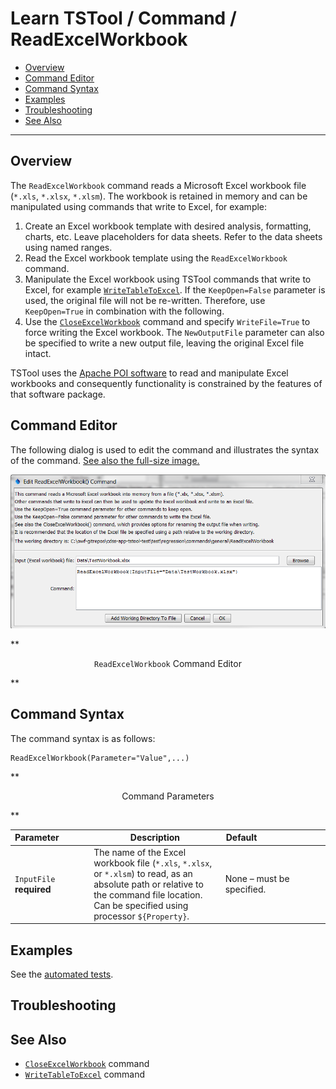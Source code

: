# Learn TSTool / Command / ReadExcelWorkbook #

* [Overview](#overview)
* [Command Editor](#command-editor)
* [Command Syntax](#command-syntax)
* [Examples](#examples)
* [Troubleshooting](#troubleshooting)
* [See Also](#see-also)

-------------------------

## Overview ##

The `ReadExcelWorkbook` command reads a Microsoft Excel workbook file (`*.xls`, `*.xlsx`, `*.xlsm`).
The workbook is retained in memory and can be manipulated using commands that write to Excel, for example:

1. Create an Excel workbook template with desired analysis, formatting, charts, etc.
Leave placeholders for data sheets.  Refer to the data sheets using named ranges.
2. Read the Excel workbook template using the `ReadExcelWorkbook` command.
3. Manipulate the Excel workbook using TSTool commands that write to Excel, for example
[`WriteTableToExcel`](../WriteTableToExcel/WriteTableToExcel).
If the `KeepOpen=False` parameter is used, the original file will not be re-written.
Therefore, use `KeepOpen=True` in combination with the following.
4. Use the [`CloseExcelWorkbook`](../CloseExcelWorkbook/CloseExcelWorkbook) command and specify
`WriteFile=True` to force writing the Excel workbook.
The `NewOutputFile` parameter can also be specified to write a new output file, leaving the original Excel file intact.

TSTool uses the [Apache POI software](http://poi.apache.org) to read and manipulate
Excel workbooks and consequently functionality is constrained by the features of that software package.


## Command Editor ##

The following dialog is used to edit the command and illustrates the syntax of the command.
<a href="../ReadExcelWorkbook.png">See also the full-size image.</a>

![ReadExcelWorkbook](ReadExcelWorkbook.png)

**<p style="text-align: center;">
`ReadExcelWorkbook` Command Editor
</p>**

## Command Syntax ##

The command syntax is as follows:

```text
ReadExcelWorkbook(Parameter="Value",...)
```
**<p style="text-align: center;">
Command Parameters
</p>**

|**Parameter**&nbsp;&nbsp;&nbsp;&nbsp;&nbsp;&nbsp;&nbsp;&nbsp;&nbsp;&nbsp;&nbsp;|**Description**|**Default**&nbsp;&nbsp;&nbsp;&nbsp;&nbsp;&nbsp;&nbsp;&nbsp;&nbsp;&nbsp;&nbsp;&nbsp;&nbsp;&nbsp;&nbsp;&nbsp;&nbsp;&nbsp;&nbsp;&nbsp;&nbsp;&nbsp;&nbsp;&nbsp;&nbsp;&nbsp;&nbsp;|
|--------------|-----------------|-----------------|
|`InputFile`<br>**required**|The name of the Excel workbook file (`*.xls`, `*.xlsx`, or `*.xlsm`) to read, as an absolute path or relative to the command file location.  Can be specified using processor `${Property}`.|None – must be specified.|

## Examples ##

See the [automated tests](https://github.com/OpenWaterFoundation/cdss-app-tstool-test/tree/master/test/regression/commands/general/ReadExcelWorkbook).

## Troubleshooting ##

## See Also ##

* [`CloseExcelWorkbook`](../CloseExcelWorkbook/CloseExcelWorkbook) command
* [`WriteTableToExcel`](../WriteTableToExcel/WriteTableToExcel) command
